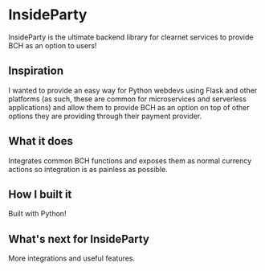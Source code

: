 # InsideParty

InsideParty is the ultimate backend library for clearnet services to provide BCH as an option to users!

## Inspiration

I wanted to provide an easy way for Python webdevs using Flask and other platforms (as such, these are common for microservices and serverless applications) and allow them to provide BCH as an option on top of other options they are providing through their payment provider.

## What it does

Integrates common BCH functions and exposes them as normal currency actions so integration is as painless as possible.

## How I built it

Built with Python!

## What's next for InsideParty

More integrations and useful features.

